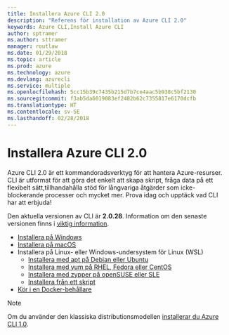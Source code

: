 ```yaml
---
title: Installera Azure CLI 2.0
description: "Referens för installation av Azure CLI 2.0"
keywords: Azure CLI,Install Azure CLI
author: sptramer
ms.author: sttramer
manager: routlaw
ms.date: 01/29/2018
ms.topic: article
ms.prod: azure
ms.technology: azure
ms.devlang: azurecli
ms.service: multiple
ms.openlocfilehash: 5cc15b39c7435b215d7b7ce4aac5b938c5bf2130
ms.sourcegitcommit: f3ab5da6019083ef2482b62c7355817e6170dcfb
ms.translationtype: HT
ms.contentlocale: sv-SE
ms.lasthandoff: 02/28/2018
---
```

# <a name="install-azure-cli-20"></a>Installera Azure CLI 2.0

Azure CLI 2.0 är ett kommandoradsverktyg för att hantera Azure-resurser. CLI är utformat för att göra det enkelt att skapa skript, fråga data på ett flexibelt sätt,tillhandahålla stöd för långvariga åtgärder som icke-blockerande processer och mycket mer. Prova idag och upptäck vad CLI har att erbjuda!

Den aktuella versionen av CLI är __2.0.28__. Information om den senaste versionen finns i [viktig information](release-notes-azure-cli.md).

* [Installera på Windows](install-azure-cli-windows.md)
* [Installera på macOS](install-azure-cli-macos.md)
* Installera på Linux- eller Windows-undersystem för Linux (WSL)
  * [Installera med apt på Debian eller Ubuntu](install-azure-cli-apt.md)
  * [Installera med yum på RHEL, Fedora eller CentOS](install-azure-cli-yum.md)
  * [Installera med zypper på openSUSE eller SLE](install-azure-cli-zypper.md)
  * [Installera från ett skript](install-azure-cli-linux.md)
* [Kör i en Docker-behållare](run-azure-cli-docker.md)

> [!NOTE]
> Om du använder den klassiska distributionsmodellen [ installerar du Azure CLI 1.0](/azure/cli-install-nodejs).

